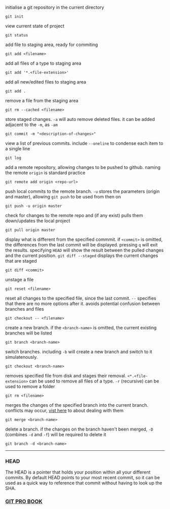 initialise a git repository in the current directory
```
git init
```
view current state of project
```
git status
```
add file to staging area, ready for commiting
```
git add <filename>
```
add all files of a type to staging area
```
git add '*.<file-extension>'
```
add all new/edited files to staging area
```
git add .
```
remove a file from the staging area
```
git rm --cached <filename>
```
store staged changes. ```-a``` will auto remove deleted files. it can be added adjacent to the ```-m```, as ```-am```
```
git commit -m "<description-of-changes>"
```
view a list of previous commits. include ```--oneline``` to condense each item to a single line
```
git log
```
add a remote repository, allowing changes to be pushed to github. naming the remote ```origin``` is standard practice
```
git remote add origin <repo-url>
```
push local commits to the remote branch. ```-u``` stores the parameters (origin and master), allowing ```git push``` to be used from then on
```
git push -u origin master
```
check for changes to the remote repo and (if any exist) pulls them down/updates the local project
```
git pull origin master
```
display what is different from the specified commmit. if ```<commit>``` is omitted, the differences from the last commit will be displayed. pressing ```q``` will exit the results. specifying ```HEAD``` will show the result between the pulled changes and the current position. ```git diff --staged``` displays the current changes that are staged
```
git diff <commit>
```
unstage a file
```
git reset <filename>
```
reset all changes to the specified file, since the last commit. ```--``` specifies that there are no more options after it. avoids potential confusion between branches and files
```
git checkout -- <filename>
```
create a new branch. if the ```<branch-name>``` is omitted, the current existing branches will be listed
```
git branch <branch-name>
```
switch branches. including ```-b``` will create a new branch and switch to it simulatenously.
```
git checkout <branch-name>
```
removes specified file from disk and stages their removal. ```<*.<file-extension>``` can be used to remove all files of a type. ```-r``` (recursive) can be used to remove a folder
```
git rm <filename>
```
merges the changes of the specified branch into the current branch. conflicts may occur, [vist here](https://git-scm.com/docs/git-merge#_how_conflicts_are_presented) to about dealing with them
```
git merge <branch-name>
```
delete a branch. if the changes on the branch haven't been merged, ```-D``` (combines ```-d``` and ```-f```) will be required to delete it
```
git branch -d <branch-name>
```
___

### HEAD
The HEAD is a pointer that holds your position within all your different commits. By default HEAD points to your most recent commit, so it can be used as a quick way to reference that commit without having to look up the SHA.
### [GIT PRO BOOK](https://git-scm.com/book/en/v2)
